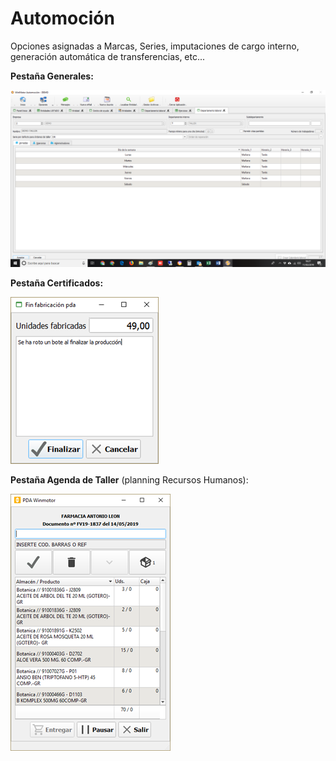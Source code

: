 # Automoción

Opciones asignadas a Marcas, Series, imputaciones de cargo interno, generación automática de transferencias, etc...

**Pestaña Generales:**

![](../../../.gitbook/assets/image%20%28186%29.png)

**Pestaña Certificados:**

![](../../../.gitbook/assets/image%20%28317%29.png)

**Pestaña Agenda de Taller** \(planning Recursos Humanos\):

![](../../../.gitbook/assets/image%20%2852%29.png)

